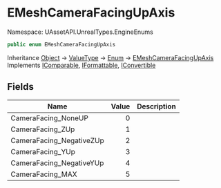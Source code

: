 # EMeshCameraFacingUpAxis

Namespace: UAssetAPI.UnrealTypes.EngineEnums

```csharp
public enum EMeshCameraFacingUpAxis
```

Inheritance [Object](https://docs.microsoft.com/en-us/dotnet/api/system.object) → [ValueType](https://docs.microsoft.com/en-us/dotnet/api/system.valuetype) → [Enum](https://docs.microsoft.com/en-us/dotnet/api/system.enum) → [EMeshCameraFacingUpAxis](./uassetapi.unrealtypes.engineenums.emeshcamerafacingupaxis.md)<br>
Implements [IComparable](https://docs.microsoft.com/en-us/dotnet/api/system.icomparable), [IFormattable](https://docs.microsoft.com/en-us/dotnet/api/system.iformattable), [IConvertible](https://docs.microsoft.com/en-us/dotnet/api/system.iconvertible)

## Fields

| Name | Value | Description |
| --- | --: | --- |
| CameraFacing_NoneUP | 0 |  |
| CameraFacing_ZUp | 1 |  |
| CameraFacing_NegativeZUp | 2 |  |
| CameraFacing_YUp | 3 |  |
| CameraFacing_NegativeYUp | 4 |  |
| CameraFacing_MAX | 5 |  |
